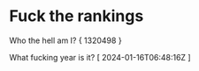 # Fuck the rankings

Who the hell am I?
{ 1320498 }

What fucking year is it?
[ 2024-01-16T06:48:16Z ]

